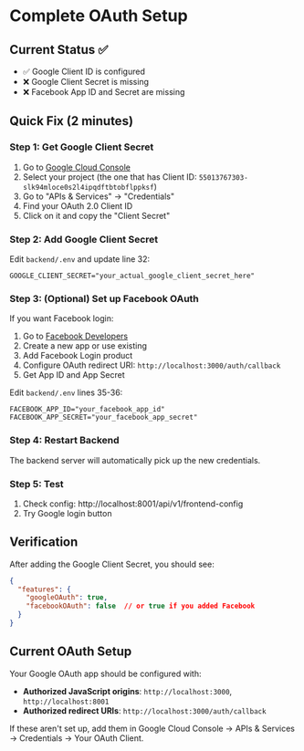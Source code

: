# Complete OAuth Setup

## Current Status ✅

- ✅ Google Client ID is configured
- ❌ Google Client Secret is missing  
- ❌ Facebook App ID and Secret are missing

## Quick Fix (2 minutes)

### Step 1: Get Google Client Secret

1. Go to [Google Cloud Console](https://console.cloud.google.com/)
2. Select your project (the one that has Client ID: `55013767303-slk94mloce0s2l4ipqdftbtobflppksf`)
3. Go to "APIs & Services" → "Credentials"
4. Find your OAuth 2.0 Client ID
5. Click on it and copy the "Client Secret"

### Step 2: Add Google Client Secret

Edit `backend/.env` and update line 32:
```env
GOOGLE_CLIENT_SECRET="your_actual_google_client_secret_here"
```

### Step 3: (Optional) Set up Facebook OAuth

If you want Facebook login:

1. Go to [Facebook Developers](https://developers.facebook.com/)
2. Create a new app or use existing
3. Add Facebook Login product
4. Configure OAuth redirect URI: `http://localhost:3000/auth/callback`
5. Get App ID and App Secret

Edit `backend/.env` lines 35-36:
```env
FACEBOOK_APP_ID="your_facebook_app_id"
FACEBOOK_APP_SECRET="your_facebook_app_secret"
```

### Step 4: Restart Backend

The backend server will automatically pick up the new credentials.

### Step 5: Test

1. Check config: http://localhost:8001/api/v1/frontend-config
2. Try Google login button

## Verification

After adding the Google Client Secret, you should see:
```json
{
  "features": {
    "googleOAuth": true,
    "facebookOAuth": false  // or true if you added Facebook
  }
}
```

## Current OAuth Setup

Your Google OAuth app should be configured with:
- **Authorized JavaScript origins**: `http://localhost:3000`, `http://localhost:8001`
- **Authorized redirect URIs**: `http://localhost:3000/auth/callback`

If these aren't set up, add them in Google Cloud Console → APIs & Services → Credentials → Your OAuth Client.